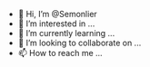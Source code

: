 - 👋 Hi, I’m @Semonlier
- 👀 I’m interested in ...
- 🌱 I’m currently learning ...
- 💞️ I’m looking to collaborate on ...
- 📫 How to reach me ...

<!---
Semonlier/Semonlier is a ✨ special ✨ repository because its `README.md` (this file) appears on your GitHub profile.
You can click the Preview link to take a look at your changes.
--->
